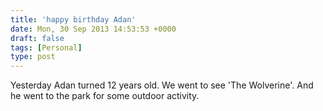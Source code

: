 ```yaml
---
title: 'happy birthday Adan'
date: Mon, 30 Sep 2013 14:53:53 +0000
draft: false
tags: [Personal]
type: post
---
```


Yesterday Adan turned 12 years old. We went to see 'The Wolverine'. And he went to the park for some outdoor activity.